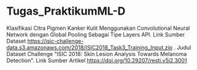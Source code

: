 # Tugas_PraktikumML-D

Klasifikasi Citra Pigmen Kanker Kulit Menggunakan Convolutional Neural Network dengan Global Pooling Sebagai Tipe Layers API.
Link Sumber Dataset	https://isic-challenge-data.s3.amazonaws.com/2018/ISIC2018_Task3_Training_Input.zip .
Judul Dataset	Challenge "ISIC 2018: Skin Lesion Analysis Towards Melanoma Detection".
Link Sumber Artikel	https://doi.org/10.29207/resti.v5i2.3001
